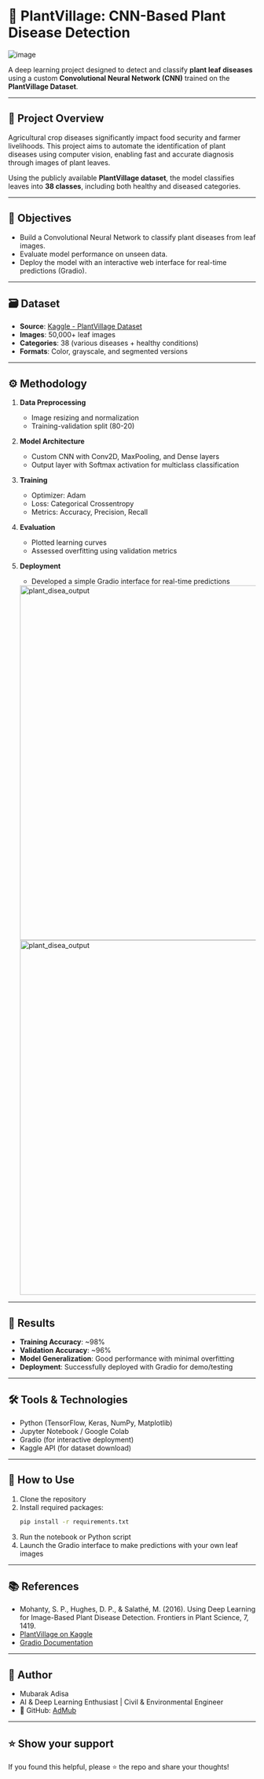 # 🌿 PlantVillage: CNN-Based Plant Disease Detection

![image](https://github.com/user-attachments/assets/e79e0571-207d-423f-a54f-656c11c37489)


A deep learning project designed to detect and classify **plant leaf diseases** using a custom **Convolutional Neural Network (CNN)** trained on the **PlantVillage Dataset**.

---

## 📌 Project Overview

Agricultural crop diseases significantly impact food security and farmer livelihoods. This project aims to automate the identification of plant diseases using computer vision, enabling fast and accurate diagnosis through images of plant leaves.

Using the publicly available **PlantVillage dataset**, the model classifies leaves into **38 classes**, including both healthy and diseased categories.

---

## 🎯 Objectives

- Build a Convolutional Neural Network to classify plant diseases from leaf images.
- Evaluate model performance on unseen data.
- Deploy the model with an interactive web interface for real-time predictions (Gradio).

---

## 🗃️ Dataset

- **Source**: [Kaggle - PlantVillage Dataset](https://www.kaggle.com/datasets/abdallahalidev/plantvillage-dataset)
- **Images**: 50,000+ leaf images
- **Categories**: 38 (various diseases + healthy conditions)
- **Formats**: Color, grayscale, and segmented versions

---

## ⚙️ Methodology

1. **Data Preprocessing**
   - Image resizing and normalization
   - Training-validation split (80-20)

2. **Model Architecture**
   - Custom CNN with Conv2D, MaxPooling, and Dense layers
   - Output layer with Softmax activation for multiclass classification

3. **Training**
   - Optimizer: Adam
   - Loss: Categorical Crossentropy
   - Metrics: Accuracy, Precision, Recall

4. **Evaluation**
   - Plotted learning curves
   - Assessed overfitting using validation metrics

5. **Deployment**
   - Developed a simple Gradio interface for real-time predictions
   <img width="722" alt="plant_disea_output" src="https://github.com/user-attachments/assets/964662f6-602b-402f-ae5d-a436fc3e7d16" />
   <img width="722" alt="plant_disea_output" src="https://github.com/user-attachments/assets/5cfbfd19-552a-4e20-8e91-c9ac82a8acc4" />




---

## 🧪 Results

- **Training Accuracy**: ~98%  
- **Validation Accuracy**: ~96%  
- **Model Generalization**: Good performance with minimal overfitting
- **Deployment**: Successfully deployed with Gradio for demo/testing

---

## 🛠️ Tools & Technologies

- Python (TensorFlow, Keras, NumPy, Matplotlib)
- Jupyter Notebook / Google Colab
- Gradio (for interactive deployment)
- Kaggle API (for dataset download)

---

## 🚀 How to Use

1. Clone the repository
2. Install required packages:
   ```bash
   pip install -r requirements.txt
   ```
3. Run the notebook or Python script
4. Launch the Gradio interface to make predictions with your own leaf images

---

## 📚 References

- Mohanty, S. P., Hughes, D. P., & Salathé, M. (2016). Using Deep Learning for Image-Based Plant Disease Detection. Frontiers in Plant Science, 7, 1419.
- [PlantVillage on Kaggle](https://www.kaggle.com/datasets/abdallahalidev/plantvillage-dataset)
- [Gradio Documentation](https://www.gradio.app/)

---

## 👤 Author
- Mubarak Adisa
- AI & Deep Learning Enthusiast | Civil & Environmental Engineer
- 🔗 GitHub: [AdMub](https://github.com/AdMub)

---

## ⭐️ Show your support
If you found this helpful, please ⭐️ the repo and share your thoughts!
